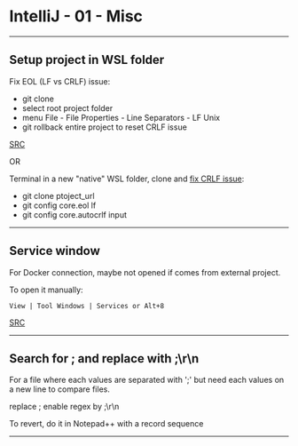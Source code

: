 # IntelliJ - 01 - Misc

***

## Setup project in WSL folder

Fix EOL (LF vs CRLF) issue:

- git clone  
- select root project folder  
- menu File - File Properties - Line Separators - LF Unix  
- git rollback entire project to reset CRLF issue

[SRC](https://www.jetbrains.com/help/idea/configuring-line-endings-and-line-separators.html)

OR

Terminal in a new "native" WSL folder, clone and [fix CRLF issue](https://stackoverflow.com/questions/9976986/force-lf-eol-in-git-repo-and-working-copy):

- git clone ptoject_url  
- git config core.eol lf  
- git config core.autocrlf input

***

## Service window

For Docker connection, maybe not opened if comes from external project.

To open it manually:

```text
View | Tool Windows | Services or Alt+8
```

[SRC](https://www.jetbrains.com/help/idea/services-tool-window.html)

***

## Search for ; and replace with ;\r\n

For a file where each values are separated with ';' but need each values on a new
line to compare files.

replace ; enable regex by ;\r\n

To revert, do it in Notepad++ with a record sequence

***
